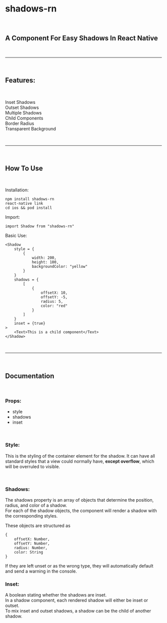 # shadows-rn

&nbsp;

## A Component For Easy Shadows In React Native

&nbsp;

---

&nbsp;

## Features:

&nbsp;

Inset Shadows  
Outset Shadows  
Multiple Shadows  
Child Components  
Border Radius  
Transparent Background

&nbsp;

---

&nbsp;

## How To Use

&nbsp;

Installation:

```
npm install shadows-rn
react-native link
cd ios && pod install
```

Import:

```
import Shadow from "shadows-rn"
```

Basic Use:

```
<Shadow
    style = {
        {
            width: 200,
            height: 100,
            backgroundColor: "yellow"
        }
    }
    shadows = {
        [
            {
                offsetX: 10,
                offsetY: -5,
                radius: 5,
                color: "red"
            }
        ]
    }
    inset = {true}
>
    <Text>This is a child component</Text>
</Shadow>
```

&nbsp;

---

&nbsp;

## Documentation

&nbsp;

### Props:

-   style
-   shadows
-   inset

&nbsp;

### Style:

This is the styling of the container element for the shadow.
It can have all standard styles that a view could normally have, **except overflow**, which will be overruled to visible.

&nbsp;

### Shadows:

The shadows property is an array of objects that determine the position, radius, and color of a shadow.  
For each of the shadow objects, the component will render a shadow with the corresponding styles.

These objects are structured as

```
{
    offsetX: Number,
    offsetY: Number,
    radius: Number,
    color: String
}
```

If they are left unset or as the wrong type, they will automatically default and send a warning in the console.

### Inset:

A boolean stating whether the shadows are inset.  
In a shadow component, each rendered shadow will either be inset or outset.  
To mix inset and outset shadows, a shadow can be the child of another shadow.
